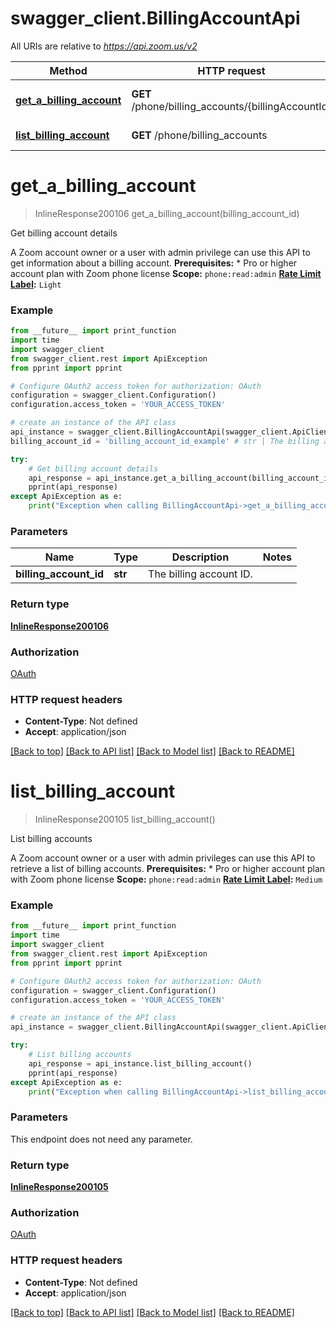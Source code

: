 # swagger_client.BillingAccountApi

All URIs are relative to *https://api.zoom.us/v2*

Method | HTTP request | Description
------------- | ------------- | -------------
[**get_a_billing_account**](BillingAccountApi.md#get_a_billing_account) | **GET** /phone/billing_accounts/{billingAccountId} | Get billing account details
[**list_billing_account**](BillingAccountApi.md#list_billing_account) | **GET** /phone/billing_accounts | List billing accounts

# **get_a_billing_account**
> InlineResponse200106 get_a_billing_account(billing_account_id)

Get billing account details

A Zoom account owner or a user with admin privilege can use this API to get information about a billing account.  **Prerequisites:** * Pro or higher account plan with Zoom phone license  **Scope:** `phone:read:admin`    **[Rate Limit Label](https://developers.zoom.us/docs/api/rest/rate-limits/):** `Light`

### Example
```python
from __future__ import print_function
import time
import swagger_client
from swagger_client.rest import ApiException
from pprint import pprint

# Configure OAuth2 access token for authorization: OAuth
configuration = swagger_client.Configuration()
configuration.access_token = 'YOUR_ACCESS_TOKEN'

# create an instance of the API class
api_instance = swagger_client.BillingAccountApi(swagger_client.ApiClient(configuration))
billing_account_id = 'billing_account_id_example' # str | The billing account ID.

try:
    # Get billing account details
    api_response = api_instance.get_a_billing_account(billing_account_id)
    pprint(api_response)
except ApiException as e:
    print("Exception when calling BillingAccountApi->get_a_billing_account: %s\n" % e)
```

### Parameters

Name | Type | Description  | Notes
------------- | ------------- | ------------- | -------------
 **billing_account_id** | **str**| The billing account ID. | 

### Return type

[**InlineResponse200106**](InlineResponse200106.md)

### Authorization

[OAuth](../README.md#OAuth)

### HTTP request headers

 - **Content-Type**: Not defined
 - **Accept**: application/json

[[Back to top]](#) [[Back to API list]](../README.md#documentation-for-api-endpoints) [[Back to Model list]](../README.md#documentation-for-models) [[Back to README]](../README.md)

# **list_billing_account**
> InlineResponse200105 list_billing_account()

List billing accounts

A Zoom account owner or a user with admin privileges can use this API to retrieve a list of billing accounts.  **Prerequisites:** * Pro or higher account plan with Zoom phone license  **Scope:** `phone:read:admin`   **[Rate Limit Label](https://developers.zoom.us/docs/api/rest/rate-limits/):** `Medium`

### Example
```python
from __future__ import print_function
import time
import swagger_client
from swagger_client.rest import ApiException
from pprint import pprint

# Configure OAuth2 access token for authorization: OAuth
configuration = swagger_client.Configuration()
configuration.access_token = 'YOUR_ACCESS_TOKEN'

# create an instance of the API class
api_instance = swagger_client.BillingAccountApi(swagger_client.ApiClient(configuration))

try:
    # List billing accounts
    api_response = api_instance.list_billing_account()
    pprint(api_response)
except ApiException as e:
    print("Exception when calling BillingAccountApi->list_billing_account: %s\n" % e)
```

### Parameters
This endpoint does not need any parameter.

### Return type

[**InlineResponse200105**](InlineResponse200105.md)

### Authorization

[OAuth](../README.md#OAuth)

### HTTP request headers

 - **Content-Type**: Not defined
 - **Accept**: application/json

[[Back to top]](#) [[Back to API list]](../README.md#documentation-for-api-endpoints) [[Back to Model list]](../README.md#documentation-for-models) [[Back to README]](../README.md)

